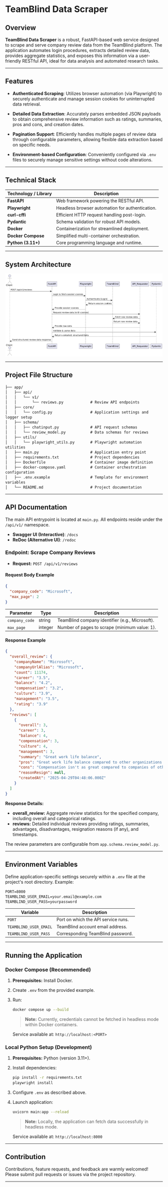 # TeamBlind Data Scraper
## Overview

**TeamBlind Data Scraper** is a robust, FastAPI-based web service designed to scrape and serve company review data from the TeamBlind platform. The application automates login procedures, extracts detailed review data, provides aggregate statistics, and exposes this information via a user-friendly RESTful API, ideal for data analysis and automated research tasks.

---

## Features

* **Authenticated Scraping**: Utilizes browser automation (via Playwright) to securely authenticate and manage session cookies for uninterrupted data retrieval.

* **Detailed Data Extraction**: Accurately parses embedded JSON payloads to obtain comprehensive review information such as ratings, summaries, pros and cons, and creation dates.


* **Pagination Support**: Efficiently handles multiple pages of review data through configurable parameters, allowing flexible data extraction based on specific needs.


* **Environment-based Configuration**: Conveniently configured via `.env` files to securely manage sensitive settings without code alterations.

---

## Technical Stack

| Technology / Library | Description                                     |
| -------------------- | ----------------------------------------------- |
| **FastAPI**          | Web framework powering the RESTful API.         |
| **Playwright**       | Headless browser automation for authentication. |
| **curl-cffi**        | Efficient HTTP request handling post-login.     |
| **Pydantic**         | Schema validation for robust API models.        |
| **Docker**           | Containerization for streamlined deployment.    |
| **Docker Compose**   | Simplified multi-container orchestration.       |
| **Python (3.11+)**   | Core programming language and runtime.          |

---

## System Architecture

![System Architecture](docs/architecture.png)

---

## Project File Structure

```
├── app/
│   ├── api/
│   │   └── v1/
│   │       └── reviews.py            # Review API endpoints
│   ├── core/
│   │   └── config.py                 # Application settings and logger setup
│   ├── schema/
│   │   ├── chatinput.py              # API request schemas
│   │   └── review_model.py           # Data schemas for reviews
│   ├── utils/
│   │   └── playwright_utils.py       # Playwright automation utilities
│   ├── main.py                       # Application entry point
│   ├── requirements.txt              # Project dependencies
│   ├── Dockerfile                    # Container image definition
│   ├── docker-compose.yaml           # Container orchestration configuration
│   ├── .env.example                  # Template for environment variables
│   └── README.md                     # Project documentation
```

---

## API Documentation

The main API entrypoint is located at `main.py`. All endpoints reside under the `/api/v1/` namespace.

* **Swagger UI (Interactive)**: `/docs`
* **ReDoc (Alternative UI)**: `/redoc`

### Endpoint: Scrape Company Reviews

* **Request:** `POST /api/v1/reviews`

#### Request Body Example

```json
{
  "company_code": "Microsoft",
  "max_page": 2
}
```

| Parameter      | Type    | Description                                     |
| -------------- | ------- | ----------------------------------------------- |
| `company_code` | string  | TeamBlind company identifier (e.g., Microsoft). |
| `max_page`     | integer | Number of pages to scrape (minimum value: 1).   |

#### Response Example

```json
{
  "overall_review": {
    "companyName": "Microsoft",
    "companyUrlAlias": "Microsoft",
    "count": 11174,
    "career": "3.5",
    "balance": "4.2",
    "compensation": "3.2",
    "culture": "3.9",
    "management": "3.5",
    "rating": "3.9"
  },
  "reviews": [
    {
      "overall": 3,
      "career": 3,
      "balance": 4,
      "compensation": 3,
      "culture": 4,
      "management": 3,
      "summary": "Great work life balance",
      "pros": "Great work life balance compared to other organizations in the same sector",
      "cons": "Compensation isn't as great compared to companies of other size",
      "reasonResign": null,
      "createdAt": "2025-04-29T04:48:06.000Z"
    }
  ]
}
```

**Response Details:**

* **overall\_review:** Aggregate review statistics for the specified company, including overall and categorical ratings.
* **reviews:** Detailed individual reviews providing ratings, summaries, advantages, disadvantages, resignation reasons (if any), and timestamps.

The review parameters are configurable from `app.schema.review_model.py`.

---

## Environment Variables

Define application-specific settings securely within a `.env` file at the project's root directory. Example:

```env
PORT=8000
TEAMBLIND_USER_EMAIL=your.email@example.com
TEAMBLIND_USER_PASS=yourpassword
```

| Variable               | Description                         |
| ---------------------- | ----------------------------------- |
| `PORT`                 | Port on which the API service runs. |
| `TEAMBLIND_USER_EMAIL` | TeamBlind account email address.    |
| `TEAMBLIND_USER_PASS`  | Corresponding TeamBlind password.   |

---

## Running the Application

### Docker Compose (Recommended)

1. **Prerequisites:** Install Docker.
2. Create `.env` from the provided example.
3. Run:

   ```bash
   docker compose up --build
   ```

   > **Note:** Currently, credentials cannot be fetched in headless mode within Docker containers.

   Service available at: `http://localhost:<PORT>`

### Local Python Setup (Development)

1. **Prerequisites:** Python (version 3.11+).
2. Install dependencies:

   ```bash
   pip install -r requirements.txt
   playwright install
   ```
3. Configure `.env` as described above.
4. Launch application:

   ```bash
   uvicorn main:app --reload
   ```

   > **Note:** Locally, the application can fetch data successfully in headless mode.

   Service available at: `http://localhost:8000`

---

## Contribution

Contributions, feature requests, and feedback are warmly welcomed! Please submit pull requests or issues via the project repository.

---